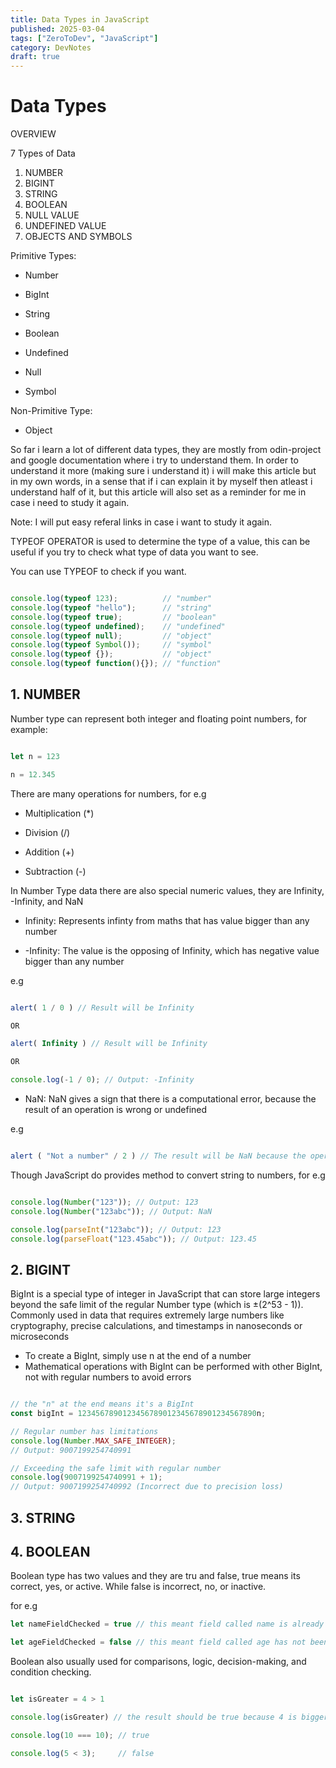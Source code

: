 ```yaml
---
title: Data Types in JavaScript
published: 2025-03-04
tags: ["ZeroToDev", "JavaScript"]
category: DevNotes
draft: true
---
```


# Data Types

OVERVIEW

7 Types of Data

1. NUMBER
2. BIGINT
3. STRING
4. BOOLEAN
5. NULL VALUE
6. UNDEFINED VALUE
7. OBJECTS AND SYMBOLS

Primitive Types:

- Number

- BigInt

- String

- Boolean

- Undefined

- Null

- Symbol

Non-Primitive Type:

- Object


So far i learn a lot of different data types, they are mostly from odin-project and google documentation where i try to understand them. In order to understand it more (making sure i understand it) i will make this article but in my own words, in a sense that if i can explain it by myself then atleast i understand half of it, but this article will also set as a reminder for me in case i need to study it again.

Note: I will put easy referal links in case i want to study it again.

TYPEOF OPERATOR is used to determine the type of a value, this can be useful if you try to check what type of data you want to see.

You can use TYPEOF to check if you want.

```js

console.log(typeof 123);          // "number"
console.log(typeof "hello");      // "string"
console.log(typeof true);         // "boolean"
console.log(typeof undefined);    // "undefined"
console.log(typeof null);         // "object"
console.log(typeof Symbol());     // "symbol"
console.log(typeof {});           // "object"
console.log(typeof function(){}); // "function"

```


## 1. NUMBER

Number type can represent both integer and floating point numbers, for example:

```js

let n = 123

n = 12.345

```
There are many operations for numbers, for e.g

- Multiplication (*)

- Division (/)

- Addition (+)

- Subtraction (-)

In Number Type data there are also special numeric values, they are Infinity, -Infinity, and NaN

- Infinity: Represents infinty from maths that has value bigger than any number

- -Infinity: The value is the opposing of Infinity, which has negative value bigger than any number

e.g 

```js

alert( 1 / 0 ) // Result will be Infinity

OR

alert( Infinity ) // Result will be Infinity

OR

console.log(-1 / 0); // Output: -Infinity

```

- NaN: NaN gives a sign that there is a computational error, because the result of an operation is wrong or undefined

e.g

```js

alert ( "Not a number" / 2 ) // The result will be NaN because the operation is invalid or undefined

```

Though JavaScript do provides method to convert string to numbers, for e.g

```js

console.log(Number("123")); // Output: 123
console.log(Number("123abc")); // Output: NaN

console.log(parseInt("123abc")); // Output: 123
console.log(parseFloat("123.45abc")); // Output: 123.45


```

## 2. BIGINT


BigInt is a special type of integer in JavaScript that can store large integers beyond the safe limit of the regular Number type (which is ±(2^53 - 1)). Commonly used in data that requires extremely large numbers like cryptography, precise calculations, and timestamps in nanoseconds or microseconds

- To create a BigInt, simply use n at the end of a number
- Mathematical operations with BigInt can be performed with other BigInt, not with regular numbers to avoid errors


```js

// the "n" at the end means it's a BigInt
const bigInt = 1234567890123456789012345678901234567890n;

// Regular number has limitations
console.log(Number.MAX_SAFE_INTEGER); 
// Output: 9007199254740991

// Exceeding the safe limit with regular number
console.log(9007199254740991 + 1); 
// Output: 9007199254740992 (Incorrect due to precision loss)

```

## 3. STRING


## 4. BOOLEAN

Boolean type has two values and they are tru and false, true means its correct, yes, or active. While false is incorrect, no, or inactive.

for e.g

```js
let nameFieldChecked = true // this meant field called name is already checked, hence it has value true

let ageFieldChecked = false // this meant field called age has not been checked yet, so its considered false

```

Boolean also usually used for comparisons, logic, decision-making, and condition checking.

```js

let isGreater = 4 > 1

console.log(isGreater) // the result should be true because 4 is bigger than 1

console.log(10 === 10); // true

console.log(5 < 3);     // false

```
